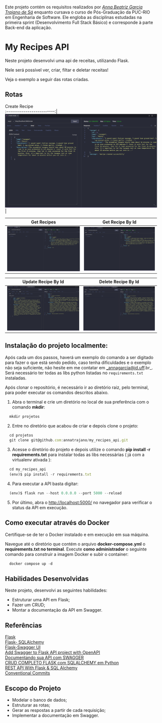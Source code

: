 Este projeto contém os requisitos realizados por _[Anna Beatriz Garcia Trajano de Sá](www.linkedin.com/in/anna-beatriz-trajano-de-sá)_ enquanto cursava o curso de Pós-Graduação da PUC-RIO em Engenharia de Software. Ele engloba as disciplinas estudadas na primeira sprint (Desenvolvimento Full Stack Básico) e corresponde à parte Back-end da aplicação.

# My Recipes API

Neste projeto desenvolvi uma api de receitas, utilizando Flask.

Nele será possível ver, criar, filtar e deletar receitas!

Veja o exemplo a seguir das rotas criadas.

## Rotas

Create Recipe       
:-------------------------:|
![Screeshot](./public/images/post.png)  |

Get Recipes           |  Get Recipe By Id
:-------------------------:|:-------------------------:
![Screeshot](./public/images/get.png)  |  ![Screenshot](./public/images/getById.png)

Update Recipe By Id         |  Delete Recipe By Id
:-------------------------:|:-------------------------:
![Screeshot](./public/images/put.png)  |  ![Screenshot](./public/images/delete.png)


## Instalação do projeto localmente:
 
Após cada um dos passos, haverá um exemplo do comando a ser digitado para fazer o que está sendo pedido, caso tenha dificuldades e o exemplo não seja suficiente, não hesite em me contatar em _annagarcia@id.uff.br_.
Será necessário ter todas as libs python listadas no `requirements.txt` instaladas.

Após clonar o repositório, é necessário ir ao diretório raiz, pelo terminal, para poder executar os comandos descritos abaixo.

1. Abra o terminal e crie um diretório no local de sua preferência com o comando **mkdir**:
```javascript
  mkdir projetos
```

2. Entre no diretório que acabou de criar e depois clone o projeto:
```javascript
  cd projetos
  git clone git@github.com:annatrajano/my_recipes_api.git
```

3. Acesse o diretório do projeto e depois utilize o comando **pip install -r requirements.txt** para instalar todas as libs necessárias ( já com a virtualenv ativada ):
```javascript
  cd my_recipes_api
  (env)$ pip install -r requirements.txt
```

4. Para executar a API  basta digitar:

```javascript
  (env)$ flask run --host 0.0.0.0 --port 5000 --reload
```
5. Por último, abra o [http://localhost:5000/](http://localhost:5000/) no navegador para verificar o status da API em execução.


## Como executar através do Docker
 
Certifique-se de ter o Docker instalado e em execução em sua máquina.

Navegue até o diretório que contém o arquivo **docker-compose.yml** o **requirements.txt no terminal**. Execute **como administrador** o seguinte comando para construir a imagem Docker e subir o container:

```javascript
  docker compose up -d
```

## Habilidades Desenvolvidas

Neste projeto, desenvolvi as seguintes habilidades:

 - Estruturar uma API em Flask;
 - Fazer um CRUD;
 - Montar a documentação da API em Swagger.
   
 ## Referências
 [Flask](https://flask.palletsprojects.com/en/2.3.x/quickstart/)<br>
 [Flask- SQLAlchemy](https://flask-sqlalchemy.palletsprojects.com/en/2.x/quickstart/)<br>
 [Flask-Swagger UI](https://pypi.org/project/flask-swagger-ui/)<br>
 [Add Swagger to Flask API project with OpenAPI](https://youtu.be/ayn-I9sV7BU?si=RrfgAj4AvCWNN79t)<br>
 [Documentando sua API com SWAGGER](https://youtu.be/BsREFvacsgw?si=2Qv3d1KvYVMCK6Ug)<br>
 [CRUD COMPLETO FLASK com SQLALCHEMY em Python](https://youtu.be/WDpPGFkI9UU?si=C4Tk1tkjb3DuV4Yw)<br>
 [REST API With Flask & SQL Alchemy](https://youtu.be/PTZiDnuC86g?si=B9vZyOJZG77yFsR5)<br>
 [Conventional Commits](https://gist.github.com/qoomon/5dfcdf8eec66a051ecd85625518cfd13)<br>


## Escopo do Projeto

 - Modelar o banco de dados;
 - Estruturar as rotas;
 - Gerar as respostas a partir de cada requisição;
 - Implementar a documentação em Swagger.
